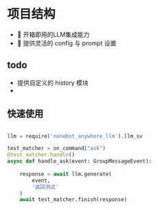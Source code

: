 # 项目结构 
- 🚀 开箱即用的LLM集成能力 
- 🔧 提供灵活的 config 与 prompt 设置


## todo
- 提供自定义的 history 模块
- 
## 快速使用
```python

llm = require('nonebot_anywhere_llm').llm_sv

test_matcher = on_command("ask")
@test_matcher.handle()
async def handle_ask(event: GroupMessageEvent):  
    
    response = await llm.generate(
        event,
        '返回测试'
    )
    await test_matcher.finish(response)

```